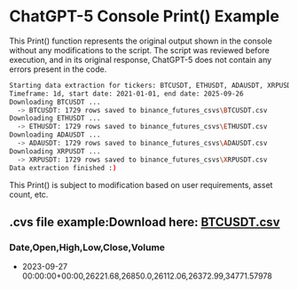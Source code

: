 # ChatGPT-5 Console Print() Example

This Print() function represents the original output shown in the console without any modifications to the script. 
The script was reviewed before execution, and in its original response, ChatGPT-5 does not contain any errors present in the code.

```bash
Starting data extraction for tickers: BTCUSDT, ETHUSDT, ADAUSDT, XRPUSDT
Timeframe: 1d, start date: 2021-01-01, end date: 2025-09-26
Downloading BTCUSDT ...
  -> BTCUSDT: 1729 rows saved to binance_futures_csvs\BTCUSDT.csv
Downloading ETHUSDT ...
  -> ETHUSDT: 1729 rows saved to binance_futures_csvs\ETHUSDT.csv
Downloading ADAUSDT ...
  -> ADAUSDT: 1729 rows saved to binance_futures_csvs\ADAUSDT.csv
Downloading XRPUSDT ...
  -> XRPUSDT: 1729 rows saved to binance_futures_csvs\XRPUSDT.csv
Data extraction finished :)
```

This Print() is subject to modification based on user requirements, asset count, etc.

## .cvs file example:Download here: [BTCUSDT.csv](https://github.com/user-attachments/files/22660838/BTCUSDT.csv)

### Date,Open,High,Low,Close,Volume

- 2023-09-27 00:00:00+00:00,26221.68,26850.0,26112.06,26372.99,34771.57978



